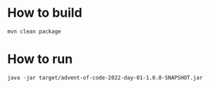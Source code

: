 # How to build
```
mvn clean package
```

# How to run
```
java -jar target/advent-of-code-2022-day-01-1.0.0-SNAPSHOT.jar
```